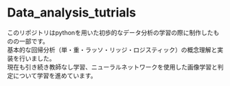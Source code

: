 # Data_analysis_tutrials
このリポジトリはpythonを用いた初歩的なデータ分析の学習の際に制作したものの一部です。<br>
基本的な回帰分析（単・重・ラッソ・リッジ・ロジスティック）の概念理解と実装を行いました。<br>
現在も引き続き教師なし学習、ニューラルネットワークを使用した画像学習と判定について学習を進めています。<br>
